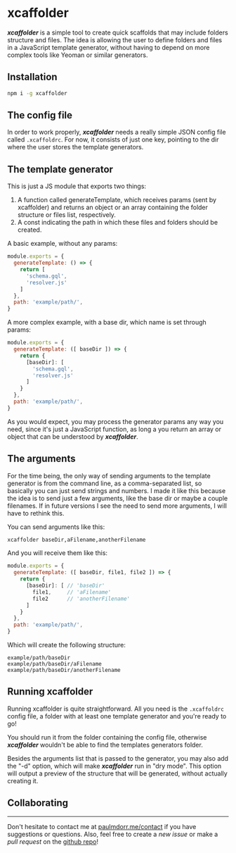 # xcaffolder

**_xcaffolder_** is a simple tool to create quick scaffolds that may include folders structure and files. The idea is allowing the user to define folders and files in a JavaScript template generator, without having to depend on more complex tools like Yeoman or similar generators.

## Installation

```bash
npm i -g xcaffolder
```

## The config file

In order to work properly, **_xcaffolder_** needs a really simple JSON config file called `.xcaffoldrc`. For now, it consists of just one key, pointing to the dir where the user stores the template generators.

## The template generator

This is just a JS module that exports two things:
  1) A function called generateTemplate, which receives params (sent by xcaffolder) and returns an object or an array containing the folder structure or files list, respectively.
  2) A const indicating the path in which these files and folders should be created.

A basic example, without any params:

```javascript
module.exports = {
  generateTemplate: () => {
    return [
      'schema.gql',
      'resolver.js'
    ]
  },
  path: 'example/path/',
}
```

A more complex example, with a base dir, which name is set through params:

```javascript
module.exports = {
  generateTemplate: ([ baseDir ]) => {
    return {
      [baseDir]: [
        'schema.gql',
        'resolver.js'
      ]
    }
  },
  path: 'example/path/',
}
```

As you would expect, you may process the generator params any way you need, since it's just a JavaScript function, as long a you return an array or object that can be understood by **_xcaffolder_**.

## The arguments

For the time being, the only way of sending arguments to the template generator is from the command line, as a comma-separated list, so basically you can just send strings and numbers. I made it like this because the idea is to send just a few arguments, like the base dir or maybe a couple filenames. If in future versions I see the need to send more arguments, I will have to rethink this.

You can send arguments like this:

```bash
xcaffolder baseDir,aFilename,anotherFilename
```

And you will receive them like this:

```javascript
module.exports = {
  generateTemplate: ([ baseDir, file1, file2 ]) => {
    return {
      [baseDir]: [ // 'baseDir'
        file1,     // 'aFilename'
        file2      // 'anotherFilename'
      ]
    }
  },
  path: 'example/path/',
}
```

Which will create the following structure:

```
example/path/baseDir
example/path/baseDir/aFilename
example/path/baseDir/anotherFilename
```

## Running xcaffolder

Running xcaffolder is quite straightforward. All you need is the `.xcaffoldrc` config file, a folder with at least one template generator and you're ready to go!

You should run it from the folder containing the config file, otherwise **_xcaffolder_** wouldn't be able to find the templates generators folder.

Besides the arguments list that is passed to the generator, you may also add the "-d" option, which will make **_xcaffolder_** run in "dry mode". This option will output a preview of the structure that will be generated, without actually creating it.

## Collaborating
------

Don't hesitate to contact me at [paulmdorr.me/contact](http://paulmdorr.me/contact) if you have suggestions or questions. Also, feel free to create a _new issue_ or make a _pull request_ on the [github repo](https://github.com/paulmdorr/xcaffolder)!